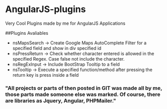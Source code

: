 # AngularJS-plugins
Very Cool Plugins made by me for AngularJS Applications

##Plugins Avaliables
* nsMapsSearch -> Create Google Maps AutoComplete Filter for a specified field and show in div specified id
* nsPressReturn -> Check whether character entered is allowed in the specified Regex. Case false not include the character.
* nsRegExInput -> Include BootStrap Tooltip to a field
* nsTooltip -> Execute a specified function/method after pressing the return key is press inside a field

### "All projects or parts of then posted in GIT was made all by me, those parts made someone else was marked. Of course, there are libraries as Jquery, Angular, PHPMailer."
